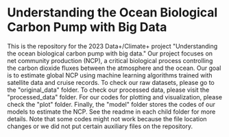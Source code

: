# Understanding the Ocean Biological Carbon Pump with Big Data

This is the repository for the 2023 Data+/Climate+ project "Understanding the ocean biological carbon pump with big data." Our project focuses on net community production (NCP), a critical biological process controlling the carbon dioxide fluxes between the atmosphere and the ocean. Our goal is to estimate global NCP using machine learning algorithms trained with satellite data and cruise records. To check our raw datasets, please go to the "original_data" folder. To check our processed data, please visit the "processed_data" folder. For our codes for plotting and visualization, please check the "plot" folder. Finally, the "model" folder stores the codes of our models to estimate the NCP. See the readme in each child folder for more details. Note that some codes might not work because the file location changes or we did not put certain auxiliary files on the repository.
